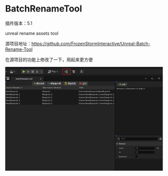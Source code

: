 # BatchRenameTool

插件版本：5.1

unreal rename assets tool

源项目地址：https://github.com/FrozenStormInteractive/Unreal-Batch-Rename-Tool

在源项目的功能上修改了一下，用起来更方便

![](pic.png)